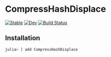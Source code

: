# CompressHashDisplace

[![Stable](https://img.shields.io/badge/docs-stable-blue.svg)](https://Arkoniak.github.io/CompressHashDisplace.jl/stable)
[![Dev](https://img.shields.io/badge/docs-dev-blue.svg)](https://Arkoniak.github.io/CompressHashDisplace.jl/dev)
[![Build Status](https://travis-ci.com/Arkoniak/CompressHashDisplace.jl.svg?branch=master)](https://travis-ci.com/Arkoniak/CompressHashDisplace.jl)

## Installation

```julia
julia> ] add CompressHashDisplace
```
